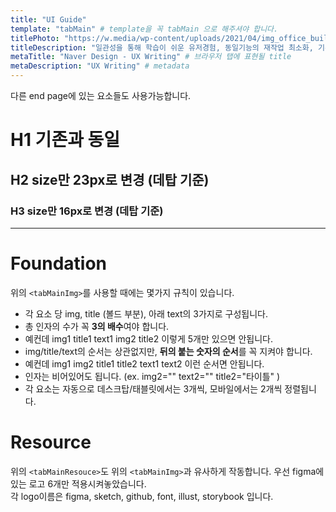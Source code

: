 ```yaml
---
title: "UI Guide"
template: "tabMain" # template을 꼭 tabMain 으로 해주셔야 합니다.
titlePhoto: "https://w.media/wp-content/uploads/2021/04/img_office_building.png"
titleDescription: "일관성을 통해 학습이 쉬운 유저경험, 동일기능의 재작업 최소화, 기획/디자인/개발간의 커뮤니케이션이 간략하며 명료해지는것을 목표로 합니다. 다양한 사용자의 기기에 대응하도록 탄탄히 제작된 반응형 디자인, 충분한 웹 접근성 확보, 인터랙션/애니메이션으로 명확한 Feedback을 제공하여 조작성/직관성이 확보된 Component들을 최우선적으로 사용하도록 하며, 불필요한 Hard-coding을 지양합니다." # title 밑에 나오는 문장
metaTitle: "Naver Design - UX Writing" # 브라우저 탭에 표현될 title
metaDescription: "UX Writing" # metadata
---
```


<br1/>

다른 end page에 있는 요소들도 사용가능합니다.

<br1/>

# H1 기존과 동일

## H2 size만 23px로 변경 (데탑 기준)

### H3 size만 16px로 변경 (데탑 기준)

<br1 />

---

<br1 />

# Foundation

<tabMainImg
  img1="" 
  title1="How to use 1"
  text1="요소가 총 2개만 있을 때 입니다. desktop에선 크기 고정 240px 240px"
  img2="https://static.wanted.co.kr/images/company/12879/th8tivqp7gqofmdz__1080_790.jpg"
  title2="How to use 2"
  text2="요소가 총 2개만 있을 때 입니다. tablet에선 width는 비율로 height은 사진에 따라 auto"
/>

위의 `<tabMainImg>`를 사용할 때에는 몇가지 규칙이 있습니다.  
* 각 요소 당 img, title (볼드 부분), 아래 text의 3가지로 구성됩니다.
* 총 인자의 수가 꼭 **3의 배수**여야 합니다. 
* 예컨데 img1 title1 text1 img2 title2 이렇게 5개만 있으면 안됩니다.
* img/title/text의 순서는 상관없지만, **뒤의 붙는 숫자의 순서**를 꼭 지켜야 합니다. 
* 예컨데 img1 img2 title1 title2 text1 text2 이런 순서면 안됩니다.
* 인자는 비어있어도 됩니다. (ex. img2="" text2="" title2="타이틀" )
* 각 요소는 자동으로 데스크탑/태블릿에서는 3개씩, 모바일에서는 2개씩 정렬됩니다.

<br2/>

<tabMainImg
  img1="" 
  title1="How to use 1"
  text1="요소가 총 5개 있을 때 입니다. 모바일에선 2개 씩으로 줄어듭니다"
  img2="https://static.wanted.co.kr/images/company/12879/th8tivqp7gqofmdz__1080_790.jpg"
  title2="How to use 2"
  text2="요소가 총 5개 있을 때 입니다. 옆에 3번 때문에 크기가 변합니다 (사진의 비율은 변하지않고 cover됩니다)"
  img3="https://pbs.twimg.com/profile_images/1164016940198666242/ElqZ-oIg_400x400.png" 
  title3="How to use 3"
  text3="요소가 총 5개 있을 때 입니다."
  img4="https://static.wanted.co.kr/images/company/12879/th8tivqp7gqofmdz__1080_790.jpg"
  title4="How to use 4"
  text4="요소가 총 5개 있을 때 입니다."
  img5="https://static.wanted.co.kr/images/company/12879/th8tivqp7gqofmdz__1080_790.jpg"
  title5="How to use 5"
  text5="요소가 총 5개 있을 때 입니다."
/>

<br1/>

# Resource

<br2/>

<tabMainResource
  logo1="figma" 
  text1="Figma"
  link1="http://figma.com"
  logo2="sketch" 
  text2="Sketch"
  link2="http://naver.com"
  logo3="github" 
  text3="Github"
  link3="http://figma.com"
  logo4="font" 
  text4="NAVER Fonts"
  link4="http://figma.com"
  logo5="illust" 
  text5="NAVER Icon"
  link5="http://figma.com"
  logo6="storybook" 
  text6="Storybook"
  link6="http://figma.com"
/>

<br2/>

위의 `<tabMainResouce>`도 위의 `<tabMainImg>`과 유사하게 작동합니다.
우선 figma에 있는 로고 6개만 적용시켜놓았습니다.  
각 logo이름은 figma, sketch, github, font, illust, storybook 입니다.  
